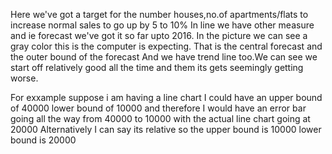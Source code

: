 Here we've got a target for the number houses,no.of apartments/flats to increase normal sales to go up by 5 to 10% In line we have other measure and ie forecast 
we've got it so far upto 2016.
In the picture we can see a gray color this is the computer is expecting. 
That is the central forecast and the outer bound of the forecast 
And we have trend line too.We can see we start off relatively good all the time and them its gets seemingly getting worse.

For exxample suppose 
i am having a line chart I could have an upper bound of 40000 lower bound of 10000 and therefore I would have an error bar going all the way from 40000 to 10000 with 
the actual line chart going at 20000 Alternatively I can say its relative so the upper bound is 10000 lower bound is 20000 
